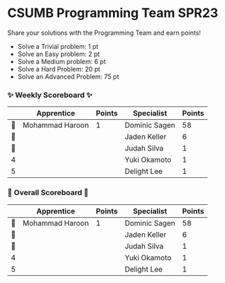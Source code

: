 # CSUMB Programming Team SPR23

Share your solutions with the Programming Team and earn points!

- Solve a Trivial problem: 1 pt
- Solve an Easy problem: 2 pt
- Solve a Medium problem: 6 pt
- Solve a Hard Problem: 20 pt
- Solve an Advanced Problem: 75 pt

### ✨ Weekly Scoreboard ✨
| |Apprentice|Points|Specialist|Points|
|-------|-------|-------|-------|-------|
|🥇|Mohammad Haroon|1|Dominic Sagen|58|
|🥈| | |Jaden Keller|6|
|🥉| | |Judah Silva|1|
|4| | |Yuki Okamoto|1|
|5| | |Delight Lee|1|

### 🏁 Overall Scoreboard 🏁
| |Apprentice|Points|Specialist|Points|
|-------|-------|-------|-------|-------|
|🥇|Mohammad Haroon|1|Dominic Sagen|58|
|🥈| | |Jaden Keller|6|
|🥉| | |Judah Silva|1|
|4| | |Yuki Okamoto|1|
|5| | |Delight Lee|1|
